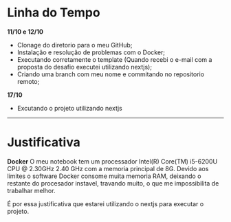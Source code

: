 # Linha do Tempo

 **11/10 e 12/10**
 - Clonage do diretorio para o meu GitHub;
 - Instalação e resolução de problemas com o Docker;
 - Executando corretamente o template (Quando recebi o e-mail com a proposta do desafio executei utilizando nextjs);
 - Criando uma branch com meu nome e commitando no repositorio remoto;

**17/10**
- Excutando o projeto utilizando nextjs

---
# Justificativa
 **Docker**
O meu notebook tem um processador Intel(R) Core(TM) i5-6200U CPU @ 2.30GHz 2.40 GHz com a memoria principal de 8G. Devido aos limites o software Docker consome muita memoria RAM, deixando o restante do procesador instavel, travando muito, o que me impossibilita de trabalhar melhor.

É por essa justificativa que estarei utilizando o nextjs para executar o projeto.